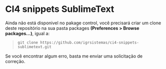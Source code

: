 # CI4 snippets SublimeText

Ainda não está disponivel no pakage control, você precisará criar um clone deste repositório na sua pasta packages **(Preferences > Browse packages...)**, igual a:

 > `git clone https://github.com/igrsistemas/ci4-snippets-sublimetext.git`

Se você encontrar algum erro, basta me enviar uma solicitação de correção.
